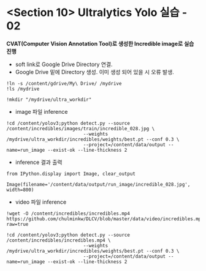# <Section 10> Ultralytics Yolo 실습 - 02

**CVAT(Computer Vision Annotation Tool)로 생성한 Incredible image로 실습 진행**


- soft link로 Google Drive Directory 연결.
- Google Drive 밑에 Directory 생성. 이미 생성 되어 있을 시 오류 발생. 
```
!ln -s /content/gdrive/My\ Drive/ /mydrive
!ls /mydrive

!mkdir "/mydrive/ultra_workdir"
```


- image 파일 inference
```
!cd /content/yolov3;python detect.py --source /content/incredibles/images/train/incredible_028.jpg \
                            --weights /mydrive/ultra_workdir/incredibles/weights/best.pt --conf 0.3 \
                            --project=/content/data/output --name=run_image --exist-ok --line-thickness 2
```


- inference 결과 출력
```
from IPython.display import Image, clear_output 

Image(filename='/content/data/output/run_image/incredible_028.jpg', width=800)
```


- video 파일 inference
```
!wget -O /content/incredibles/incredibles.mp4 https://github.com/chulminkw/DLCV/blob/master/data/video/incredibles.mp4?raw=true

!cd /content/yolov3;python detect.py --source /content/incredibles/incredibles.mp4 \
                            --weights /mydrive/ultra_workdir/incredibles/weights/best.pt --conf 0.3 \
                            --project=/content/data/output --name=run_image --exist-ok --line-thickness 2
```
